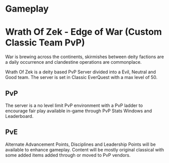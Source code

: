 # Gameplay

# Wrath Of Zek - Edge of War (Custom Classic Team PvP)

War is brewing across the continents, skirmishes between deity factions are a daily occurrence and clandestine operations are commonplace. 

Wrath Of Zek is a deity based PvP Server divided into a Evil, Neutral and Good team. The server is set in Classic EverQuest with a max level of 50. 

## PvP

The server is a no level limit PvP environment with a PvP ladder to encourage fair play available in-game through PvP Stats Windows and Leaderboard.

## PvE 

Alternate Advancement Points, Disciplines and Leadership Points will be available to enhance gameplay. Content will be mostly original classical with some added items added through or moved to PvP vendors.  


